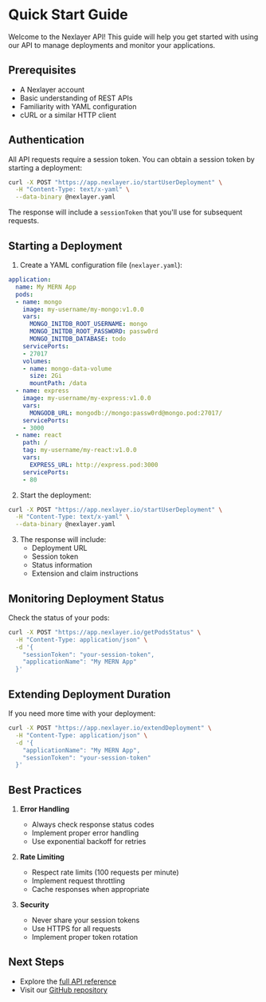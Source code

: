 # Quick Start Guide

Welcome to the Nexlayer API! This guide will help you get started with using our API to manage deployments and monitor your applications.

## Prerequisites

- A Nexlayer account
- Basic understanding of REST APIs
- Familiarity with YAML configuration
- cURL or a similar HTTP client

## Authentication

All API requests require a session token. You can obtain a session token by starting a deployment:

```bash
curl -X POST "https://app.nexlayer.io/startUserDeployment" \
  -H "Content-Type: text/x-yaml" \
  --data-binary @nexlayer.yaml
```

The response will include a `sessionToken` that you'll use for subsequent requests.

## Starting a Deployment

1. Create a YAML configuration file (`nexlayer.yaml`):

```yaml
application:
  name: My MERN App
  pods:
  - name: mongo
    image: my-username/my-mongo:v1.0.0
    vars:
      MONGO_INITDB_ROOT_USERNAME: mongo
      MONGO_INITDB_ROOT_PASSWORD: passw0rd
      MONGO_INITDB_DATABASE: todo
    servicePorts:
    - 27017
    volumes:
    - name: mongo-data-volume
      size: 2Gi
      mountPath: /data
  - name: express
    image: my-username/my-express:v1.0.0
    vars:
      MONGODB_URL: mongodb://mongo:passw0rd@mongo.pod:27017/
    servicePorts:
    - 3000
  - name: react
    path: /
    tag: my-username/my-react:v1.0.0
    vars:
      EXPRESS_URL: http://express.pod:3000
    servicePorts:
    - 80
```

2. Start the deployment:

```bash
curl -X POST "https://app.nexlayer.io/startUserDeployment" \
  -H "Content-Type: text/x-yaml" \
  --data-binary @nexlayer.yaml
```

3. The response will include:
   - Deployment URL
   - Session token
   - Status information
   - Extension and claim instructions

## Monitoring Deployment Status

Check the status of your pods:

```bash
curl -X POST "https://app.nexlayer.io/getPodsStatus" \
  -H "Content-Type: application/json" \
  -d '{
    "sessionToken": "your-session-token",
    "applicationName": "My MERN App"
  }'
```

## Extending Deployment Duration

If you need more time with your deployment:

```bash
curl -X POST "https://app.nexlayer.io/extendDeployment" \
  -H "Content-Type: application/json" \
  -d '{
    "applicationName": "My MERN App",
    "sessionToken": "your-session-token"
  }'
```

## Best Practices

1. **Error Handling**
   - Always check response status codes
   - Implement proper error handling
   - Use exponential backoff for retries

2. **Rate Limiting**
   - Respect rate limits (100 requests per minute)
   - Implement request throttling
   - Cache responses when appropriate

3. **Security**
   - Never share your session tokens
   - Use HTTPS for all requests
   - Implement proper token rotation

## Next Steps

- Explore the [full API reference](../api/README.md)
- Visit our [GitHub repository](https://github.com/Nexlayer/api-reference) 
